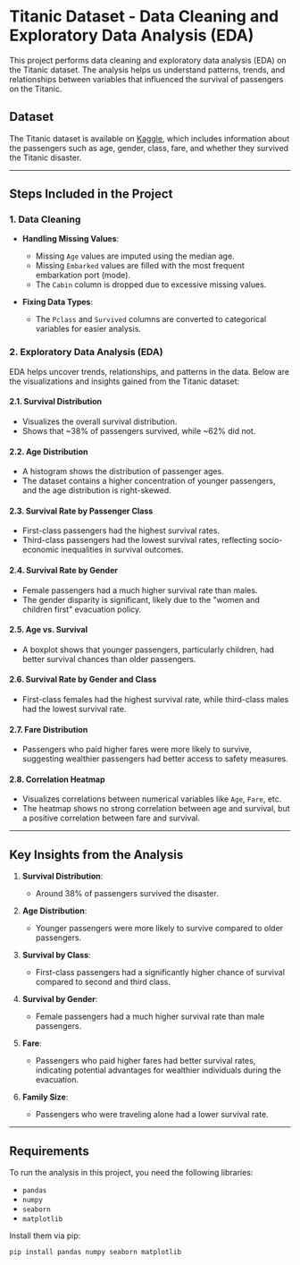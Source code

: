 # Titanic Dataset - Data Cleaning and Exploratory Data Analysis (EDA)

This project performs data cleaning and exploratory data analysis (EDA) on the Titanic dataset. The analysis helps us understand patterns, trends, and relationships between variables that influenced the survival of passengers on the Titanic.

## Dataset

The Titanic dataset is available on [Kaggle](https://www.kaggle.com/c/titanic/data), which includes information about the passengers such as age, gender, class, fare, and whether they survived the Titanic disaster.

---

## Steps Included in the Project

### 1. Data Cleaning
- **Handling Missing Values**:
  - Missing `Age` values are imputed using the median age.
  - Missing `Embarked` values are filled with the most frequent embarkation port (mode).
  - The `Cabin` column is dropped due to excessive missing values.

- **Fixing Data Types**:
  - The `Pclass` and `Survived` columns are converted to categorical variables for easier analysis.

### 2. Exploratory Data Analysis (EDA)

EDA helps uncover trends, relationships, and patterns in the data. Below are the visualizations and insights gained from the Titanic dataset:

#### 2.1. Survival Distribution
- Visualizes the overall survival distribution.
- Shows that ~38% of passengers survived, while ~62% did not.

#### 2.2. Age Distribution
- A histogram shows the distribution of passenger ages.
- The dataset contains a higher concentration of younger passengers, and the age distribution is right-skewed.

#### 2.3. Survival Rate by Passenger Class
- First-class passengers had the highest survival rates.
- Third-class passengers had the lowest survival rates, reflecting socio-economic inequalities in survival outcomes.

#### 2.4. Survival Rate by Gender
- Female passengers had a much higher survival rate than males.
- The gender disparity is significant, likely due to the "women and children first" evacuation policy.

#### 2.5. Age vs. Survival
- A boxplot shows that younger passengers, particularly children, had better survival chances than older passengers.

#### 2.6. Survival Rate by Gender and Class
- First-class females had the highest survival rate, while third-class males had the lowest survival rate.

#### 2.7. Fare Distribution
- Passengers who paid higher fares were more likely to survive, suggesting wealthier passengers had better access to safety measures.

#### 2.8. Correlation Heatmap
- Visualizes correlations between numerical variables like `Age`, `Fare`, etc.
- The heatmap shows no strong correlation between age and survival, but a positive correlation between fare and survival.

---

## Key Insights from the Analysis

1. **Survival Distribution**:
   - Around 38% of passengers survived the disaster.
   
2. **Age Distribution**:
   - Younger passengers were more likely to survive compared to older passengers.
   
3. **Survival by Class**:
   - First-class passengers had a significantly higher chance of survival compared to second and third class.
   
4. **Survival by Gender**:
   - Female passengers had a much higher survival rate than male passengers.

5. **Fare**:
   - Passengers who paid higher fares had better survival rates, indicating potential advantages for wealthier individuals during the evacuation.

6. **Family Size**:
   - Passengers who were traveling alone had a lower survival rate.

---

## Requirements

To run the analysis in this project, you need the following libraries:
- `pandas`
- `numpy`
- `seaborn`
- `matplotlib`

Install them via pip:

```bash
pip install pandas numpy seaborn matplotlib

